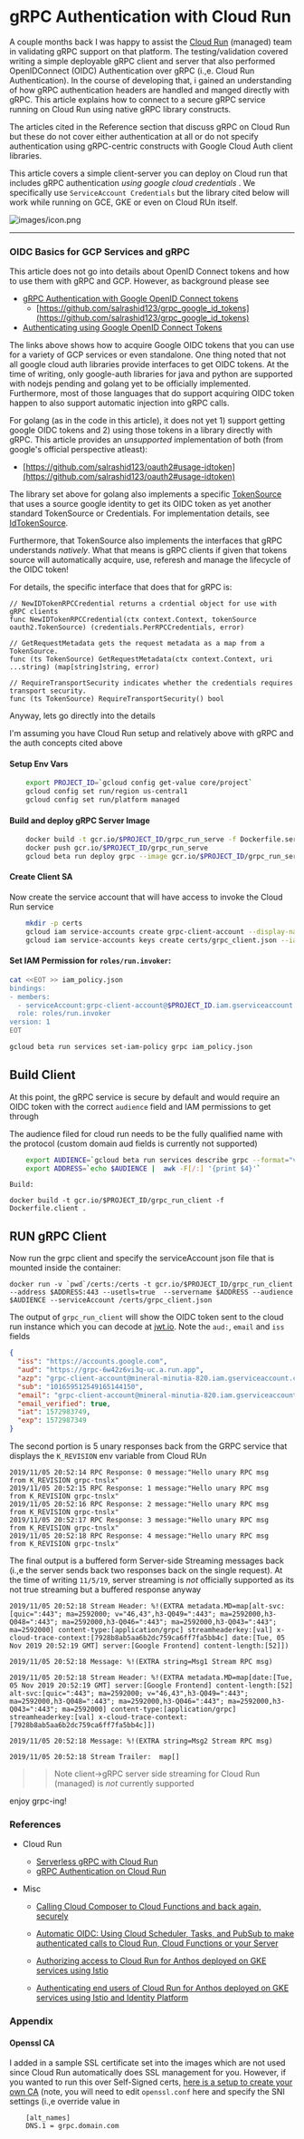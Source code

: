 
# gRPC Authentication with Cloud Run

A couple months back I was happy to assist the [Cloud Run](https://cloud.google.com/run/) (managed) team in validating gRPC support on that platform.  The testing/validation covered writing a simple deployable gRPC client and server that also performed OpenIDConnect (OIDC) Authentication over gRPC (i.,e. Cloud Run Authentication).   In the course of developing that, i gained an understanding of how gRPC authentication headers are handled and manged directly with gRPC.   This article explains how to connect to a secure gRPC service running on Cloud Run using native gRPC library constructs.

The articles cited in the Reference section that discuss gRPC on Cloud Run but these do not cover either authentication at all or do not specify authentication using gRPC-centric constructs with Google Cloud Auth client libraries.

This article covers a simple client-server you can deploy on Cloud run that includes gRPC authentication _using google cloud credentials_ .   We specifically use `ServiceAccount Credentials` but the library cited below will work while running on GCE, GKE or even on Cloud RUn itself.

![images/icon.png](images/icon.png)

---

### OIDC Basics for GCP Services and gRPC

This article does not go into details about OpenID Connect tokens and how to use them with gRPC and GCP.  However, as background please see

- [gRPC Authentication with Google OpenID Connect tokens](https://medium.com/google-cloud/grpc-authentication-with-google-openid-connect-tokens-812ceb3e5c41)
  - [https://github.com/salrashid123/grpc_google_id_tokens](https://github.com/salrashid123/grpc_google_id_tokens)
- [Authenticating using Google OpenID Connect Tokens](https://medium.com/google-cloud/authenticating-using-google-openid-connect-tokens-e7675051213b)

The links above shows how to acquire Google OIDC tokens that you can use for a variety of GCP services or even standalone. One thing noted that not all google cloud auth libraries provide interfaces to get OIDC tokens.  At the time of writing, only google-auth libraries for java and python are supported with nodejs pending and golang yet to be officially implemented.  Furthermore, most of those languages that do support acquiring OIDC token happen to also support automatic injection into gRPC calls. 

For golang (as in the code in this article), it does not yet 1) support getting google OIDC tokens and 2) using those tokens in a library directly with gRPC.  This article provides an _unsupported_ implementation of both (from google's official perspective atleast):

- [https://github.com/salrashid123/oauth2#usage-idtoken](https://github.com/salrashid123/oauth2#usage-idtoken)

The library set above for golang also implements a specific [TokenSource](https://godoc.org/golang.org/x/oauth2#TokenSource) that uses a source google identity to get its OIDC token as yet another standard TokenSource or Credentials.  For implementation details, see [IdTokenSource](https://github.com/salrashid123/oauth2/blob/master/google/idtoken.go#L46). 

Furthermore, that TokenSource also implements the interfaces that gRPC understands _natively_.   What that means is gRPC clients if given that tokens source will automatically acquire, use, referesh and manage the lifecycle of the OIDC token!

For details, the specific interface that does that for gRPC is:

```golang
// NewIDTokenRPCCredential returns a crdential object for use with gRPC clients
func NewIDTokenRPCCredential(ctx context.Context, tokenSource oauth2.TokenSource) (credentials.PerRPCCredentials, error) 

// GetRequestMetadata gets the request metadata as a map from a TokenSource.
func (ts TokenSource) GetRequestMetadata(ctx context.Context, uri ...string) (map[string]string, error)

// RequireTransportSecurity indicates whether the credentials requires transport security.
func (ts TokenSource) RequireTransportSecurity() bool
```


Anyway, lets go directly into the details


I'm assuming you have Cloud Run setup and relatively above with gRPC and the auth concepts cited above


#### Setup Env Vars 

```bash
    export PROJECT_ID=`gcloud config get-value core/project`
    gcloud config set run/region us-central1
    gcloud config set run/platform managed
```

#### Build and deploy gRPC Server Image

```bash
    docker build -t gcr.io/$PROJECT_ID/grpc_run_serve -f Dockerfile.server .
    docker push gcr.io/$PROJECT_ID/grpc_run_serve
    gcloud beta run deploy grpc --image gcr.io/$PROJECT_ID/grpc_run_serve
```

#### Create Client SA

Now create the service account that will have access to invoke the Cloud Run service

```bash
    mkdir -p certs
    gcloud iam service-accounts create grpc-client-account --display-name "gRPC Client Service Account"
    gcloud iam service-accounts keys create certs/grpc_client.json --iam-account=grpc-client-account@$PROJECT_ID.iam.gserviceaccount.com
```

#### Set IAM Permission for `roles/run.invoker`:

```bash
cat <<EOT >> iam_policy.json
bindings:
- members:
  - serviceAccount:grpc-client-account@$PROJECT_ID.iam.gserviceaccount.com
  role: roles/run.invoker
version: 1
EOT

gcloud beta run services set-iam-policy grpc iam_policy.json 
```

## Build Client

At this point, the gRPC service is secure by default and would require an OIDC token with the correct `audience` field and IAM permissions to get through

The audience filed for cloud run needs to be the fully qualified name with the protocol (custom domain aud fields is currently not supported)

```bash
    export AUDIENCE=`gcloud beta run services describe grpc --format="value(status.address.hostname)"`
    export ADDRESS=`echo $AUDIENCE |  awk -F[/:] '{print $4}'`
```

    Build:

```
docker build -t gcr.io/$PROJECT_ID/grpc_run_client -f Dockerfile.client .
```

## RUN gRPC Client

Now run the grpc client and specify the serviceAccount json file that is mounted inside the container:

```
docker run -v `pwd`/certs:/certs -t gcr.io/$PROJECT_ID/grpc_run_client --address $ADDRESS:443 --usetls=true  --servername $ADDRESS --audience $AUDIENCE --serviceAccount /certs/grpc_client.json
```

The output of `grpc_run_client` will show the OIDC token sent to the cloud run instance which you can decode at [jwt.io](jwt.io).  Note the `aud:`, `email` and `iss` fields 

```json
{
  "iss": "https://accounts.google.com",
  "aud": "https://grpc-6w42z6vi3q-uc.a.run.app",
  "azp": "grpc-client-account@mineral-minutia-820.iam.gserviceaccount.com",
  "sub": "101659512549165144150",
  "email": "grpc-client-account@mineral-minutia-820.iam.gserviceaccount.com",
  "email_verified": true,
  "iat": 1572983749,
  "exp": 1572987349
}
```

The second portion is 5 unary responses back from the GRPC service that displays the `K_REVISION` env variable from Cloud RUn

```
2019/11/05 20:52:14 RPC Response: 0 message:"Hello unary RPC msg   from K_REVISION grpc-tnslx" 
2019/11/05 20:52:15 RPC Response: 1 message:"Hello unary RPC msg   from K_REVISION grpc-tnslx" 
2019/11/05 20:52:16 RPC Response: 2 message:"Hello unary RPC msg   from K_REVISION grpc-tnslx" 
2019/11/05 20:52:17 RPC Response: 3 message:"Hello unary RPC msg   from K_REVISION grpc-tnslx" 
2019/11/05 20:52:18 RPC Response: 4 message:"Hello unary RPC msg   from K_REVISION grpc-tnslx" 
```

The final output is a buffered form Server-side Streaming messages back (i.,e the server sends back two responses back on the single request).
At the time of writing `11/5/19`, server streaming is _not_ officially supported as its not true streaming but a buffered response anyway 

```
2019/11/05 20:52:18 Stream Header: %!(EXTRA metadata.MD=map[alt-svc:[quic=":443"; ma=2592000; v="46,43",h3-Q049=":443"; ma=2592000,h3-Q048=":443"; ma=2592000,h3-Q046=":443"; ma=2592000,h3-Q043=":443"; ma=2592000] content-type:[application/grpc] streamheaderkey:[val] x-cloud-trace-context:[7928b8ab5aa6b2dc759ca6ff7fa5bb4c] date:[Tue, 05 Nov 2019 20:52:19 GMT] server:[Google Frontend] content-length:[52]])

2019/11/05 20:52:18 Message: %!(EXTRA string=Msg1 Stream RPC msg)

2019/11/05 20:52:18 Stream Header: %!(EXTRA metadata.MD=map[date:[Tue, 05 Nov 2019 20:52:19 GMT] server:[Google Frontend] content-length:[52] alt-svc:[quic=":443"; ma=2592000; v="46,43",h3-Q049=":443"; ma=2592000,h3-Q048=":443"; ma=2592000,h3-Q046=":443"; ma=2592000,h3-Q043=":443"; ma=2592000] content-type:[application/grpc] streamheaderkey:[val] x-cloud-trace-context:[7928b8ab5aa6b2dc759ca6ff7fa5bb4c]])

2019/11/05 20:52:18 Message: %!(EXTRA string=Msg2 Stream RPC msg)

2019/11/05 20:52:18 Stream Trailer:  map[]
```


>> Note client->gRPC server side streaming for Cloud Run (managed) is _not_ currently supported


enjoy grpc-ing!


### References
- Cloud Run
  - [Serverless gRPC with Cloud Run](https://medium.com/@petomalina/%EF%B8%8Fserverless-grpc-with-cloud-run-bab3622a47da)
  - [gRPC Authentication on Cloud Run](https://ahmet.im/blog/grpc-auth-cloud-run/)

- Misc
  - [Calling Cloud Composer to Cloud Functions and back again, securely](https://medium.com/google-cloud/calling-cloud-composer-to-cloud-functions-and-back-again-securely-8e65d783acce)
  - [Automatic OIDC: Using Cloud Scheduler, Tasks, and PubSub to make authenticated calls to Cloud Run, Cloud Functions or your Server](https://medium.com/google-cloud/automatic-oidc-using-cloud-scheduler-tasks-and-pubsub-to-make-authenticated-calls-to-cloud-run-de9e7e9cec3f)

  - [Authorizing access to Cloud Run for Anthos deployed on GKE services using Istio](https://cloud.google.com/solutions/authorizing-access-to-cloud-run-on-gke-services-using-istio)
  - [Authenticating end users of Cloud Run for Anthos deployed on GKE services using Istio and Identity Platform](https://cloud.google.com/solutions/authenticating-cloud-run-on-gke-end-users-using-istio-and-identity-platform)

### Appendix

#### Openssl CA

I added in a sample SSL certificate set into the images which are not used since Cloud Run automatically does SSL management for you.  However, if you wanted to run this over Self-Signed certs, [here is a setup to create your own CA](https://github.com/salrashid123/squid_proxy#generating-new-ca
) (note, you will need to edit `openssl.conf` here and specify the SNI settings (i.,e override value in 
```
    [alt_names]
    DNS.1 = grpc.domain.com
```


